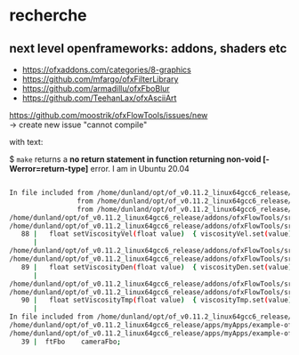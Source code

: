 # recherche
## next level openframeworks: addons, shaders etc

- https://ofxaddons.com/categories/8-graphics
- https://github.com/mfargo/ofxFilterLibrary
- https://github.com/armadillu/ofxFboBlur
- https://github.com/TeehanLax/ofxAsciiArt

https://github.com/moostrik/ofxFlowTools/issues/new  
→ create new issue "cannot compile"

with text:

$ `make` returns a **no return statement in function returning non-void [-Werror=return-type]** error. 
I am in Ubuntu 20.04

``` bash

In file included from /home/dunland/opt/of_v0.11.2_linux64gcc6_release/addons/ofxFlowTools/src/ofxFlowTools.h:43,
                 from /home/dunland/opt/of_v0.11.2_linux64gcc6_release/apps/myApps/example-ofxflowtools-1.1.2/src/flowToolsApp.h:5,
                 from /home/dunland/opt/of_v0.11.2_linux64gcc6_release/apps/myApps/example-ofxflowtools-1.1.2/src/flowToolsApp.cpp:1:
/home/dunland/opt/of_v0.11.2_linux64gcc6_release/addons/ofxFlowTools/src/core/fluid/ftFluidFlow.h: In member function ‘float flowTools::ftFluidFlow::setViscosityVel(float)’:
/home/dunland/opt/of_v0.11.2_linux64gcc6_release/addons/ofxFlowTools/src/core/fluid/ftFluidFlow.h:88:66: error: no return statement in function returning non-void [-Werror=return-type]
   88 |   float setViscosityVel(float value)  { viscosityVel.set(value); }
      |                                                                  ^
/home/dunland/opt/of_v0.11.2_linux64gcc6_release/addons/ofxFlowTools/src/core/fluid/ftFluidFlow.h: In member function ‘float flowTools::ftFluidFlow::setViscosityDen(float)’:
/home/dunland/opt/of_v0.11.2_linux64gcc6_release/addons/ofxFlowTools/src/core/fluid/ftFluidFlow.h:89:66: error: no return statement in function returning non-void [-Werror=return-type]
   89 |   float setViscosityDen(float value)  { viscosityDen.set(value); }
      |                                                                  ^
/home/dunland/opt/of_v0.11.2_linux64gcc6_release/addons/ofxFlowTools/src/core/fluid/ftFluidFlow.h: In member function ‘float flowTools::ftFluidFlow::setViscosityTmp(float)’:
/home/dunland/opt/of_v0.11.2_linux64gcc6_release/addons/ofxFlowTools/src/core/fluid/ftFluidFlow.h:90:66: error: no return statement in function returning non-void [-Werror=return-type]
   90 |   float setViscosityTmp(float value)  { viscosityTmp.set(value); }
      |                                                                  ^
In file included from /home/dunland/opt/of_v0.11.2_linux64gcc6_release/apps/myApps/example-ofxflowtools-1.1.2/src/flowToolsApp.cpp:1:
/home/dunland/opt/of_v0.11.2_linux64gcc6_release/apps/myApps/example-ofxflowtools-1.1.2/src/flowToolsApp.h: At global scope:
/home/dunland/opt/of_v0.11.2_linux64gcc6_release/apps/myApps/example-ofxflowtools-1.1.2/src/flowToolsApp.h:39:2: error: ‘ftFbo’ does not name a type
   39 |  ftFbo    cameraFbo;

```



